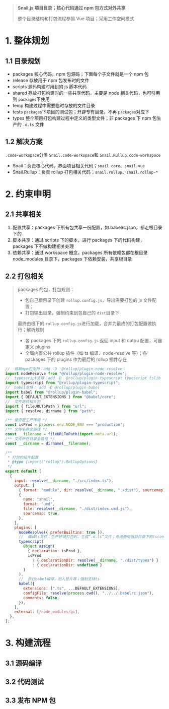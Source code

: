 > **Snail.js 项目目录；核心代码通过 npm 包方式对外共享**
>
> 整个目录结构和打包流程参照 Vue 项目；采用工作空间模式

# 1. 整体规划

## 1.1 目录规划

- packages 核心代码，npm 包源码；下面每个子文件就是一个 npm 包
- release 存放用于 npm 包发布时的文件
- scripts 源码构建时用到的 js 脚本代码
- shared 存放打包构建时的一些共享代码，主要是 node 相关代码，也可引用到 `packages`下使用
- temp 构建过程中需要临时存放的文件目录
- tests `packages`下项目的测试包；开辟专有目录，不再 `packages`对应下
- types 整个项目打包构建过程中定义的类型文件；非 packages 下 npm 包生产的 `.d.ts` 文件

## 1.2 解决方案

`.code-workspace`分类 `Snail.code-workspace`和 `Snail.Rullup.code-workspace`

- Snail：负责核心代码、界面项目相关代码；`snail.core`、`snail.vue`
- Snail.Rullup：负责 rollup 打包相关代码；`snail.rollup`、`snail.rollup-*`

# 2. 约束申明

## 2.1 共享相关

1. 配置共享：packages 下所有包共享一份配置，如.babelrc.json，都走根目录下的
2. 脚本共享：通过 scripts 下的脚本，进行 packages 下的代码构建，packages 下不做构建相关处理
3. 依赖共享：通过 workspace 概念，packages 所有依赖包都在根目录 node_modules 目录下，packages 下依赖安装，共享根目录

## 2.2 打包相关

> packages 的包，打包规则：
>
> - 包自己根目录下创建 `rollup.config.js`，导出需要打包的 js 文件配置；
> - 打包输出目录，强制约束到包自己的 `dist`目录下
>
> 最终由根下的 `rollup.config.js`进行加载，合并为最终的打包配置做执行；解析规则
>
> - 各 packages 下的 `rollup.config.js` 返回 input 和 outpu 配置，可自定义 plugins
> - 全局内置公共 rollup 插件（如 ts 编译、node-resolve 等）；各 packages 下的 plugins 作为最后的 rollup 插件存在

```javascript
//  依赖npm包支持：add -D  @rollup/plugin-node-resolve
import nodeResolve from "@rollup/plugin-node-resolve";
//  typescript支撑：add -D  @rollup/plugin-typescript typescript tslib
import typescript from "@rollup/plugin-typescript";
//  babel支持： add -D @rollup/plugin-babel
import babel from "@rollup/plugin-babel";
import { DEFAULT_EXTENSIONS } from "@babel/core";
//  文件路径相关包
import { fileURLToPath } from "url";
import { resolve, dirname } from "path";

/** 是否是生产环境 */
const isProd = process.env.NODE_ENV === "production";
/** 文件名称全路径 */
const __filename = fileURLToPath(import.meta.url);
/** 文件所在目录全路径 */
const __dirname = dirname(__filename);

/**
 * 打包的组件配置
 * @type {import("rollup").RollupOptions}
 */
export default [
  {
    input: resolve(__dirname, "./src/index.ts"),
    output: [
      { format: "module", dir: resolve(__dirname, "./dist"), sourcemap: true },
      {
        name: "snail",
        format: "umd",
        file: resolve(__dirname, "./dist/index.umd.js"),
        sourcemap: true,
      },
    ],
    plugins: [
      nodeResolve({ preferBuiltins: true }),
      //  编译ts文件：生产环境打包时，生成“.d.ts”文件；考虑使用当前目录下的tsconfig、、、
      typescript(
        Object.assign(
          { declaration: isProd },
          isProd
            ? { declarationDir: resolve(__dirname, "./dist/types") }
            : { declarationDir: undefined }
        )
      ),
      //  执行babel编译，加入垫片等；强制支持ts
      babel({
        extensions: [".ts", ...DEFAULT_EXTENSIONS],
        configFile: resolve(process.cwd(), "../../.babelrc.json"),
        comments: false,
      }),
    ],
    external: [/node_modules/gi],
  },
];
```

# 3. 构建流程

## 3.1 源码编译

## 3.2 代码测试

## 3.3 发布 NPM 包
